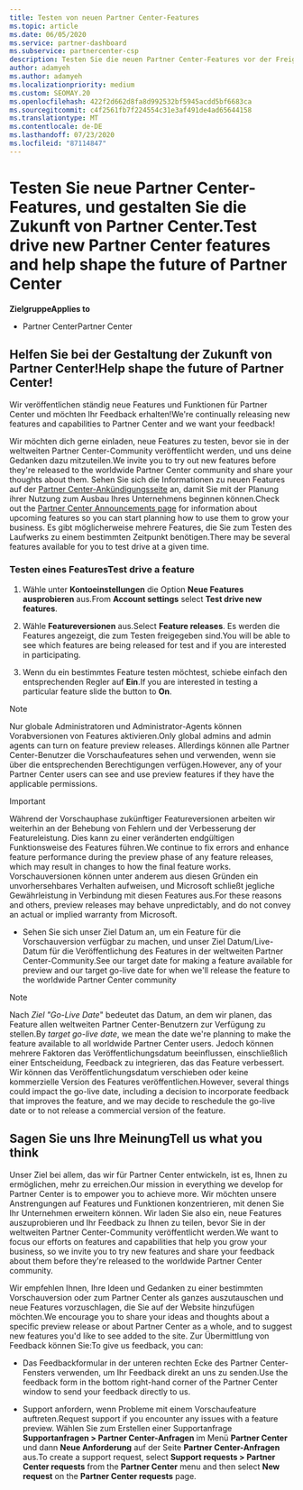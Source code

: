 ```yaml
---
title: Testen von neuen Partner Center-Features
ms.topic: article
ms.date: 06/05/2020
ms.service: partner-dashboard
ms.subservice: partnercenter-csp
description: Testen Sie die neuen Partner Center-Features vor der Freigabe, und teilen Sie uns Ihre Meinung mit. Helfen Sie bei der Gestaltung der Zukunft von Partner Center!
author: adamyeh
ms.author: adamyeh
ms.localizationpriority: medium
ms.custom: SEOMAY.20
ms.openlocfilehash: 422f2d662d8fa8d992532bf5945acdd5bf6683ca
ms.sourcegitcommit: c4f2561fb7f224554c31e3af491de4ad65644158
ms.translationtype: MT
ms.contentlocale: de-DE
ms.lasthandoff: 07/23/2020
ms.locfileid: "87114847"
---
```

# <a name="test-drive-new-partner-center-features-and-help-shape-the-future-of-partner-center"></a><span data-ttu-id="57cac-104">Testen Sie neue Partner Center-Features, und gestalten Sie die Zukunft von Partner Center.</span><span class="sxs-lookup"><span data-stu-id="57cac-104">Test drive new Partner Center features and help shape the future of Partner Center</span></span>

<span data-ttu-id="57cac-105">**Zielgruppe**</span><span class="sxs-lookup"><span data-stu-id="57cac-105">**Applies to**</span></span>

- <span data-ttu-id="57cac-106">Partner Center</span><span class="sxs-lookup"><span data-stu-id="57cac-106">Partner Center</span></span>

## <a name="help-shape-the-future-of-partner-center"></a><span data-ttu-id="57cac-107">Helfen Sie bei der Gestaltung der Zukunft von Partner Center!</span><span class="sxs-lookup"><span data-stu-id="57cac-107">Help shape the future of Partner Center!</span></span>

<span data-ttu-id="57cac-108">Wir veröffentlichen ständig neue Features und Funktionen für Partner Center und möchten Ihr Feedback erhalten!</span><span class="sxs-lookup"><span data-stu-id="57cac-108">We're continually releasing new features and capabilities to Partner Center and we want your feedback!</span></span>

<span data-ttu-id="57cac-109">Wir möchten dich gerne einladen, neue Features zu testen, bevor sie in der weltweiten Partner Center-Community veröffentlicht werden, und uns deine Gedanken dazu mitzuteilen.</span><span class="sxs-lookup"><span data-stu-id="57cac-109">We invite you to try out new features before they're released to the worldwide Partner Center community and share your thoughts about them.</span></span> <span data-ttu-id="57cac-110">Sehen Sie sich die Informationen zu neuen Features auf der [Partner Center-Ankündigungsseite](announcements/index.md) an, damit Sie mit der Planung ihrer Nutzung zum Ausbau Ihres Unternehmens beginnen können.</span><span class="sxs-lookup"><span data-stu-id="57cac-110">Check out the [Partner Center Announcements page](announcements/index.md) for information about upcoming features so you can start planning how to use them to grow your business.</span></span> <span data-ttu-id="57cac-111">Es gibt möglicherweise mehrere Features, die Sie zum Testen des Laufwerks zu einem bestimmten Zeitpunkt benötigen.</span><span class="sxs-lookup"><span data-stu-id="57cac-111">There may be several features available for you to test drive at a given time.</span></span>

### <a name="test-drive-a-feature"></a><span data-ttu-id="57cac-112">Testen eines Features</span><span class="sxs-lookup"><span data-stu-id="57cac-112">Test drive a feature</span></span>

1. <span data-ttu-id="57cac-113">Wähle unter **Kontoeinstellungen** die Option **Neue Features ausprobieren** aus.</span><span class="sxs-lookup"><span data-stu-id="57cac-113">From **Account settings** select **Test drive new features**.</span></span>

2. <span data-ttu-id="57cac-114">Wähle **Featureversionen** aus.</span><span class="sxs-lookup"><span data-stu-id="57cac-114">Select **Feature releases**.</span></span> <span data-ttu-id="57cac-115">Es werden die Features angezeigt, die zum Testen freigegeben sind.</span><span class="sxs-lookup"><span data-stu-id="57cac-115">You will be able to see which features are being released for test and if you are interested in participating.</span></span>

3. <span data-ttu-id="57cac-116">Wenn du ein bestimmtes Feature testen möchtest, schiebe einfach den entsprechenden Regler auf **Ein**.</span><span class="sxs-lookup"><span data-stu-id="57cac-116">If you are interested in testing a particular feature slide the button to **On**.</span></span>

> [!NOTE]  
> <span data-ttu-id="57cac-117">Nur globale Administratoren und Administrator-Agents können Vorabversionen von Features aktivieren.</span><span class="sxs-lookup"><span data-stu-id="57cac-117">Only global admins and admin agents can turn on feature preview releases.</span></span> <span data-ttu-id="57cac-118">Allerdings können alle Partner Center-Benutzer die Vorschaufeatures sehen und verwenden, wenn sie über die entsprechenden Berechtigungen verfügen.</span><span class="sxs-lookup"><span data-stu-id="57cac-118">However, any of your Partner Center users can see and use preview features if they have the applicable permissions.</span></span>

> [!IMPORTANT]  
> <span data-ttu-id="57cac-119">Während der Vorschauphase zukünftiger Featureversionen arbeiten wir weiterhin an der Behebung von Fehlern und der Verbesserung der Featureleistung. Dies kann zu einer veränderten endgültigen Funktionsweise des Features führen.</span><span class="sxs-lookup"><span data-stu-id="57cac-119">We continue to fix errors and enhance feature performance during the preview phase of any feature releases, which may result in changes to how the final feature works.</span></span> <span data-ttu-id="57cac-120">Vorschauversionen können unter anderem aus diesen Gründen ein unvorhersehbares Verhalten aufweisen, und Microsoft schließt jegliche Gewährleistung in Verbindung mit diesen Features aus.</span><span class="sxs-lookup"><span data-stu-id="57cac-120">For these reasons and others, preview releases may behave unpredictably, and do not convey an actual or implied warranty from Microsoft.</span></span>

- <span data-ttu-id="57cac-121">Sehen Sie sich unser Ziel Datum an, um ein Feature für die Vorschauversion verfügbar zu machen, und unser Ziel Datum/Live-Datum für die Veröffentlichung des Features in der weltweiten Partner Center-Community.</span><span class="sxs-lookup"><span data-stu-id="57cac-121">See our target date for making a feature available for preview and our target go-live date for when we'll release the feature to the worldwide Partner Center community</span></span>

> [!NOTE]  
> <span data-ttu-id="57cac-122">Nach *Ziel "Go-Live Date*" bedeutet das Datum, an dem wir planen, das Feature allen weltweiten Partner Center-Benutzern zur Verfügung zu stellen.</span><span class="sxs-lookup"><span data-stu-id="57cac-122">By *target go-live date*, we mean the date we're planning to make the feature available to all worldwide Partner Center users.</span></span> <span data-ttu-id="57cac-123">Jedoch können mehrere Faktoren das Veröffentlichungsdatum beeinflussen, einschließlich einer Entscheidung, Feedback zu integrieren, das das Feature verbessert. Wir können das Veröffentlichungsdatum verschieben oder keine kommerzielle Version des Features veröffentlichen.</span><span class="sxs-lookup"><span data-stu-id="57cac-123">However, several things could impact the go-live date, including a decision to incorporate feedback that improves the feature, and we may decide to reschedule the go-live date or to not release a commercial version of the feature.</span></span>  
 
## <a name="tell-us-what-you-think"></a><span data-ttu-id="57cac-124">Sagen Sie uns Ihre Meinung</span><span class="sxs-lookup"><span data-stu-id="57cac-124">Tell us what you think</span></span>

<span data-ttu-id="57cac-125">Unser Ziel bei allem, das wir für Partner Center entwickeln, ist es, Ihnen zu ermöglichen, mehr zu erreichen.</span><span class="sxs-lookup"><span data-stu-id="57cac-125">Our mission in everything we develop for Partner Center is to empower you to achieve more.</span></span> <span data-ttu-id="57cac-126">Wir möchten unsere Anstrengungen auf Features und Funktionen konzentrieren, mit denen Sie Ihr Unternehmen erweitern können. Wir laden Sie also ein, neue Features auszuprobieren und Ihr Feedback zu Ihnen zu teilen, bevor Sie in der weltweiten Partner Center-Community veröffentlicht werden.</span><span class="sxs-lookup"><span data-stu-id="57cac-126">We want to focus our efforts on features and capabilities that help you grow your business, so we invite you to try new features and share your feedback about them before they're released to the worldwide Partner Center community.</span></span> 

<span data-ttu-id="57cac-127">Wir empfehlen Ihnen, Ihre Ideen und Gedanken zu einer bestimmten Vorschauversion oder zum Partner Center als ganzes auszutauschen und neue Features vorzuschlagen, die Sie auf der Website hinzufügen möchten.</span><span class="sxs-lookup"><span data-stu-id="57cac-127">We encourage you to share your ideas and thoughts about a specific preview release or about Partner Center as a whole, and to suggest new features you'd like to see added to the site.</span></span> <span data-ttu-id="57cac-128">Zur Übermittlung von Feedback können Sie:</span><span class="sxs-lookup"><span data-stu-id="57cac-128">To give us feedback, you can:</span></span>  

- <span data-ttu-id="57cac-129">Das Feedbackformular in der unteren rechten Ecke des Partner Center-Fensters verwenden, um Ihr Feedback direkt an uns zu senden.</span><span class="sxs-lookup"><span data-stu-id="57cac-129">Use the feedback form in the bottom right-hand corner of the Partner Center window to send your feedback directly to us.</span></span> 

- <span data-ttu-id="57cac-130">Support anfordern, wenn Probleme mit einem Vorschaufeature auftreten.</span><span class="sxs-lookup"><span data-stu-id="57cac-130">Request support if you encounter any issues with a feature preview.</span></span> <span data-ttu-id="57cac-131">Wählen Sie zum Erstellen einer Supportanfrage **Supportanfragen > Partner Center-Anfragen** im Menü **Partner Center** und dann **Neue Anforderung** auf der Seite **Partner Center-Anfragen** aus.</span><span class="sxs-lookup"><span data-stu-id="57cac-131">To create a support request, select **Support requests > Partner Center requests** from the **Partner Center** menu and then select **New request** on the **Partner Center requests** page.</span></span>



